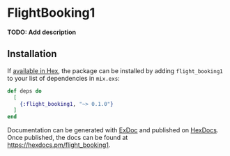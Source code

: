 # FlightBooking1

**TODO: Add description**

## Installation

If [available in Hex](https://hex.pm/docs/publish), the package can be installed
by adding `flight_booking1` to your list of dependencies in `mix.exs`:

```elixir
def deps do
  [
    {:flight_booking1, "~> 0.1.0"}
  ]
end
```

Documentation can be generated with [ExDoc](https://github.com/elixir-lang/ex_doc)
and published on [HexDocs](https://hexdocs.pm). Once published, the docs can
be found at <https://hexdocs.pm/flight_booking1>.

